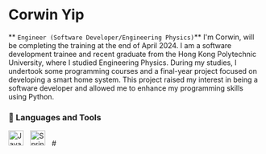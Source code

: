 <!--
**Corwin-Yip/Corwin-Yip** is a ✨ _special_ ✨ repository because its `README.md` (this file) appears on your GitHub profile.
-->

<!--
Here are some ideas to get you started:

- 🔭 I’m currently working on ...
- 🌱 I’m currently learning ...
- 👯 I’m looking to collaborate on ...
- 🤔 I’m looking for help with ...
- 💬 Ask me about ...
- 📫 How to reach me: ...
- 😄 Pronouns: ...
- ⚡ Fun fact: ...
-->

# Corwin Yip

** `Engineer (Software Developer/Engineering Physics)`**
I'm Corwin, will be completing the training at the end of April 2024. I am a software development trainee and recent graduate from the Hong Kong Polytechnic University, where I studied Engineering Physics. During my studies, I undertook some programming courses and a final-year project focused on developing a smart home system. This project raised my interest in being a software developer and allowed me to enhance my programming skills using Python. 

### 🧰 Languages and Tools
<img align="left" alt="Java" width="30px" style="padding-right:10px;" src="https://cdn.jsdelivr.net/gh/devicons/devicon/icons/java/java-original.svg"/>
<img align="left" alt="Spring" width="30px" style="padding-right:10px;" src="https://cdn.jsdelivr.net/gh/devicons/devicon/icons/spring/spring-original.svg" />
<br>
#
